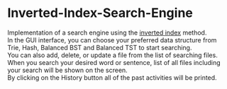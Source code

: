 # Inverted-Index-Search-Engine
Implementation of a search engine using the <a href="https://en.wikipedia.org/wiki/Inverted_index">inverted index</a> method. <br />
In the GUI interface, you can choose your preferred data structure from Trie, Hash, Balanced BST and Balanced TST to start searching. <br />
You can also add, delete, or update a file from the list of searching files. <br />
When you search your desired word or sentence, list of all files including your search will be shown on the screen. <br />
By clicking on the History button all of the past activities will be printed. <br />
